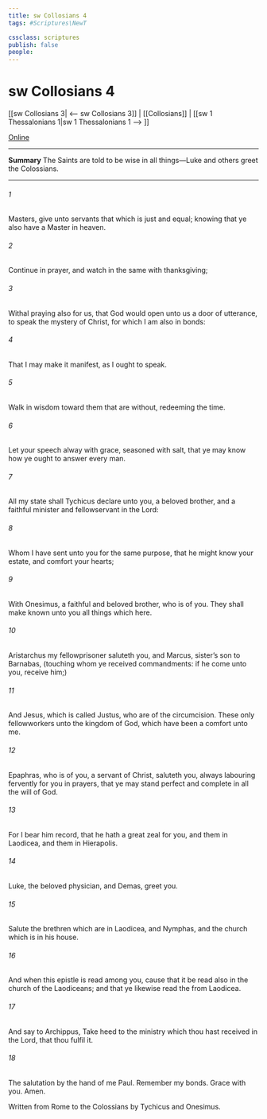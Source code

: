 ```yaml
---
title: sw Collosians 4
tags: #Scriptures\NewT

cssclass: scriptures
publish: false
people:
---
```


# sw Collosians 4
[[sw Collosians 3| <-- sw Collosians 3]] | [[Collosians]] | [[sw 1 Thessalonians 1|sw 1 Thessalonians 1 --> ]]

[Online](https://churchofjesuschrist.org/study/scriptures/nt/col/4?lang=eng)

---
__Summary__
The Saints are told to be wise in all things—Luke and others greet the Colossians.

---
###### 1 
Masters, give unto  servants that which is just and equal; knowing that ye also have a Master in heaven.

###### 2 
Continue in prayer, and watch in the same with thanksgiving;

###### 3 
Withal praying also for us, that God would open unto us a door of utterance, to speak the mystery of Christ, for which I am also in bonds:

###### 4 
That I may make it manifest, as I ought to speak.

###### 5 
Walk in wisdom toward them that are without, redeeming the time.

###### 6 
Let your speech  alway with grace, seasoned with salt, that ye may know how ye ought to answer every man.

###### 7 
All my state shall Tychicus declare unto you,  a beloved brother, and a faithful minister and fellowservant in the Lord:

###### 8 
Whom I have sent unto you for the same purpose, that he might know your estate, and comfort your hearts;

###### 9 
With Onesimus, a faithful and beloved brother, who is  of you. They shall make known unto you all things which  here.

###### 10 
Aristarchus my fellowprisoner saluteth you, and Marcus, sister’s son to Barnabas, (touching whom ye received commandments: if he come unto you, receive him;)

###### 11 
And Jesus, which is called Justus, who are of the circumcision. These only  fellowworkers unto the kingdom of God, which have been a comfort unto me.

###### 12 
Epaphras, who is  of you, a servant of Christ, saluteth you, always labouring fervently for you in prayers, that ye may stand perfect and complete in all the will of God.

###### 13 
For I bear him record, that he hath a great zeal for you, and them  in Laodicea, and them in Hierapolis.

###### 14 
Luke, the beloved physician, and Demas, greet you.

###### 15 
Salute the brethren which are in Laodicea, and Nymphas, and the church which is in his house.

###### 16 
And when this epistle is read among you, cause that it be read also in the church of the Laodiceans; and that ye likewise read the  from Laodicea.

###### 17 
And say to Archippus, Take heed to the ministry which thou hast received in the Lord, that thou fulfil it.

###### 18 
The salutation by the hand of me Paul. Remember my bonds. Grace  with you. Amen.

Written from Rome to the Colossians by Tychicus and Onesimus.

